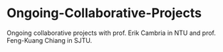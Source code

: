 # Ongoing-Collaborative-Projects
Ongoing collaborative projects with prof. Erik Cambria in NTU and prof.  Feng-Kuang Chiang in SJTU.
